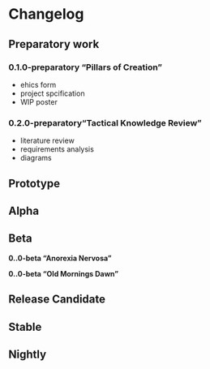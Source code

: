 # Changelog

## Preparatory work

### 0.1.0-preparatory “Pillars of Creation”

- ehics form
- project spcification
- WIP poster

### 0.2.0-preparatory“Tactical Knowledge Review”
- literature review
- requirements analysis
- diagrams

## Prototype

## Alpha

## Beta

**0..0-beta “Anorexia Nervosa”**

**0..0-beta “Old Mornings Dawn”**

## Release Candidate

## Stable

## Nightly
